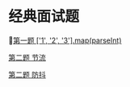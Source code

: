# 经典面试题

[第一题 ['1', '2', '3'].map(parseInt)](./第一题/readme.md)

[第二题 节流](./第二题/节流/readme.md)

[第二题 防抖](./第二题/防抖/readme.md)
